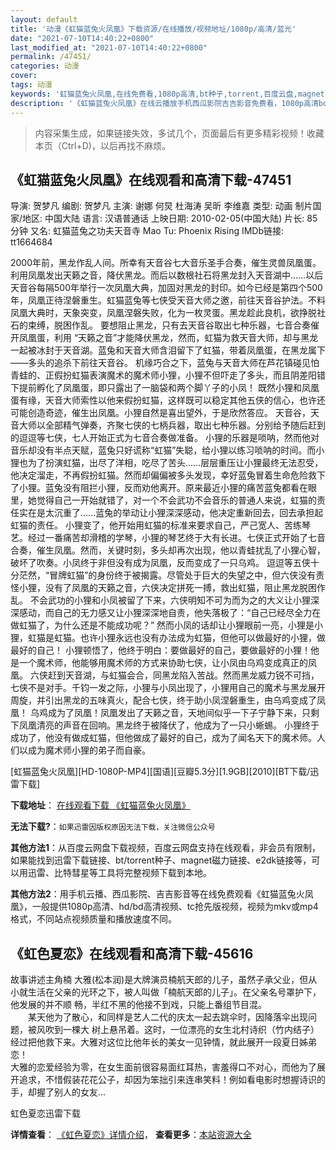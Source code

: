 ```yaml
---
layout: default
title: '动漫《虹猫蓝兔火凤凰》下载资源/在线播放/视频地址/1080p/高清/蓝光'
date: "2021-07-10T14:40:22+0800"
last_modified_at: "2021-07-10T14:40:22+0800"
permalink: /47451/
categories: 动漫
cover:
tags: 动漫
keywords: '虹猫蓝兔火凤凰,在线免费看,1080p高清,bt种子,torrent,百度云盘,magnet,磁力链,迅雷下载资源'
description: '《虹猫蓝兔火凤凰》在线云播放手机西瓜影院吉吉影音免费看，1080p高清bd/hd未删减完整版和tc抢先枪版，mkv/mp4格式，附带bt/torrent种子、magnet/磁力链、百度云盘、网盘资源迅雷下载链接'
---
```


>内容采集生成，如果链接失效，多试几个，页面最后有更多精彩视频！收藏本页（Ctrl+D)，以后再找不麻烦。


## 《虹猫蓝兔火凤凰》在线观看和高清下载-47451

导演: 贺梦凡 编剧: 贺梦凡 主演: 谢娜 何炅 杜海涛 吴昕 李维嘉 类型: 动画 制片国家/地区: 中国大陆 语言: 汉语普通话 上映日期: 2010-02-05(中国大陆) 片长: 85分钟 又名: 虹猫蓝兔之功夫天音寺 Mao Tu: Phoenix Rising IMDb链接: tt1664684

2000年前，黑龙作乱人间。所幸有天音谷七大音乐圣手合奏，催生灵兽凤凰蛋。利用凤凰发出天籁之音，降伏黑龙。而后以数根社石将黑龙封入天音湖中……以后天音谷每隔500年举行一次凤凰大典，加固对黑龙的封印。如今已经是第四个500年，凤凰正待涅磐重生。虹猫蓝兔等七侠受天音大师之邀，前往天音谷护法。不料凤凰大典时，天象突变，凤凰涅磐失败，化为一枚灵蛋。黑龙趁此良机，欲挣脱社石的束缚，脱困作乱。 要想阻止黑龙，只有去天音谷取出七种乐器，七音合奏催开凤凰蛋，利用 “天籁之音”才能降伏黑龙，然而，虹猫为救天音大师，却与黑龙一起被冰封于天音湖。蓝兔和天音大师含泪留下了虹猫，带着凤凰蛋，在黑龙属下——多头的追杀下前往天音谷。 机缘巧合之下，蓝兔与天音大师在芦花镇碰见怕青蛙的、正假扮虹猫表演魔术的魔术师小狸，小狸不但吓走了多头，而且阴差阳错下提前孵化了凤凰蛋，即只露出了一脑袋和两个脚丫子的小凤！ 既然小狸和凤凰蛋有缘，天音大师索性以他来假扮虹猫，这样既可以稳定其他五侠的信心，也许还可能创造奇迹，催生出凤凰。小狸自然是喜出望外，于是欣然答应。 天音谷，天音大师以全部精气弹奏，齐聚七侠的七柄兵器，取出七种乐器。分别给予随后赶到的逗逗等七侠，七人开始正式为七音合奏做准备。 小狸的乐器是唢呐，然而他对音乐却没有半点天赋，蓝兔只好谎称“虹猫”失聪，给小狸以练习唢呐的时间。而小狸也为了扮演虹猫，出尽了洋相，吃尽了苦头……层层重压让小狸最终无法忍受，他决定溜走，不再假扮虹猫。然而却偏偏被多头发现，幸好蓝兔冒着生命危险救下了小狸。蓝兔没有阻拦小狸，反而劝他离开。原来最近小狸的痛苦蓝兔都看在眼里，她觉得自己一开始就错了，对一个不会武功不会音乐的普通人来说，虹猫的责任实在是太沉重了……蓝兔的举动让小狸深深感动，他决定重新回去，回去承担起虹猫的责任。 小狸变了，他开始用虹猫的标准来要求自己，严己宽人、苦练琴艺。经过一番痛苦却滑稽的学琴，小狸的琴艺终于大有长进。七侠正式开始了七音合奏，催生凤凰。然而，关键时刻，多头却再次出现，他以青蛙扰乱了小狸心智，破坏了吹奏。小凤终于非但没有成为凤凰，反而变成了一只乌鸡。 逗逗等五侠十分茫然，“冒牌虹猫”的身份终于被揭露。尽管处于巨大的失望之中，但六侠没有责怪小狸，没有了凤凰的天籁之音，六侠决定拼死一搏，救出虹猫，阻止黑龙脱困作乱。 不会武功的小狸和小凤被留了下来，六侠明知不可为而为之的大义让小狸深深感动，而自己的无力感又让小狸深深地自责，他失落极了：“自己已经尽全力在做虹猫了，为什么还是不能成功呢？” 然而小凤的话却让小狸眼前一亮，小狸是小狸，虹猫是虹猫。也许小狸永远也没有办法成为虹猫，但他可以做最好的小狸，做最好的自己！ 小狸顿悟了，他终于明白：要做最好的自己，要做最好的小狸！他是一个魔术师，他能够用魔术师的方式来协助七侠，让小凤由乌鸡变成真正的凤凰。 六侠赶到天音湖，与虹猫会合，同黑龙陷入苦战。然而黑龙威力锐不可挡，七侠不是对手。千钧一发之际，小狸与小凤出现了，小狸用自己的魔术与黑龙展开周旋，并引出黑龙的五味真火，配合七侠，终于助小凤涅磐重生，由乌鸡变成了凤凰！ 乌鸡成为了凤凰！凤凰发出了天籁之音，天地间似乎一下子宁静下来，只剩下凤凰清亮的声音在回响。黑龙终于被降伏了，他成为了一只小蜥蜴。 小狸终于成功了，他没有做成虹猫，但他做成了最好的自己，成为了闻名天下的魔术师。人们以成为魔术师小狸的弟子而自豪。


[虹猫蓝兔火凤凰][HD-1080P-MP4][国语][豆瓣5.3分][1.9GB][2010][BT下载/迅雷下载]

**下载地址**： [在线观看下载 《虹猫蓝兔火凤凰》](https://www.btdx8.com/torrent/mao_tu_2010.html) 


**无法下载?**：`如果迅雷因版权原因无法下载，关注微信公众号 `

**其他方法1**：从百度云网盘下载视频，百度云网盘支持在线观看，非会员有限制，如果能找到迅雷下载链接、bt/torrent种子、magnet磁力链接、e2dk链接等，可以用迅雷、比特彗星等工具将完整视频下载到本地。

**其他方法2**：用手机云播、西瓜影院、吉吉影音等在线免费观看《虹猫蓝兔火凤凰》，一般提供1080p高清、hd/bd高清视频、tc抢先版视频，视频为mkv或mp4格式，不同站点视频质量和播放速度不同。


## 《虹色夏恋》在线观看和高清下载-45616

故事讲述主角楠 大雅(松本润)是大牌演员楠航天郎的儿子，虽然子承父业，但从小就生活在父亲的光环之下，被人叫做「楠航天郎的儿子」。在父亲名号罩护下，他发展的并不顺 畅，半红不黑的他接不到戏，只能上番组节目混。<br />　　某天他为了散心，和同样是艺人二代的庆太一起去跳伞时，因降落伞出现问题，被风吹到一棵大 树上悬吊着。这时，一位漂亮的女生北村诗织（竹内结子）经过把他救下来。大雅对这位比他年长的美女一见钟情，就此展开一段夏日姊弟恋！<br />大雅的恋爱经验为零，在女生面前很容易面红耳热，害羞得口不对心，而他为了展开追求，不惜假装花花公子，却因为笨拙引来连串笑料！例如看电影时想握诗识的 手，却握了别人的女友...


虹色夏恋迅雷下载

**详情查看**： [《虹色夏恋》详情介绍](/movie/45616/)， **查看更多**：[本站资源大全](/movie/t/all/)


